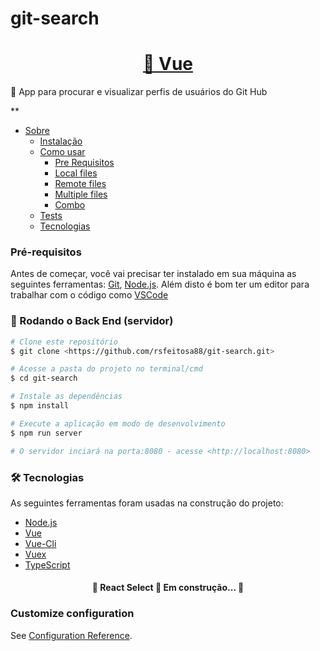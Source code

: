 # git-search
<h1 align="center">
    <a href="https://vuejs.org/">🔗 Vue</a>
</h1>
<p align="left">🚀 App para procurar e visualizar perfis de usuários do Git Hub </p>**

* [Sobre](#Sobre)
   * [Instalação](#instalacao)
   * [Como usar](#como-usar)
      * [Pre Requisitos](#pre-requisitos)
      * [Local files](#local-files)
      * [Remote files](#remote-files)
      * [Multiple files](#multiple-files)
      * [Combo](#combo)
   * [Tests](#testes)
   * [Tecnologias](#tecnologias)

### Pré-requisitos

Antes de começar, você vai precisar ter instalado em sua máquina as seguintes ferramentas:
[Git](https://git-scm.com), [Node.js](https://nodejs.org/en/). 
Além disto é bom ter um editor para trabalhar com o código como [VSCode](https://code.visualstudio.com/)

### 🎲 Rodando o Back End (servidor)

```bash
# Clone este repositório
$ git clone <https://github.com/rsfeitosa88/git-search.git>

# Acesse a pasta do projeto no terminal/cmd
$ cd git-search

# Instale as dependências
$ npm install

# Execute a aplicação em modo de desenvolvimento
$ npm run server

# O servidor inciará na porta:8080 - acesse <http://localhost:8080>
```

### 🛠 Tecnologias

As seguintes ferramentas foram usadas na construção do projeto:

- [Node.js](https://nodejs.org/en/)
- [Vue](https://pt-br.reactjs.org/)
- [Vue-Cli](https://reactnative.dev/)
- [Vuex](https://vuex.vuejs.org/)
- [TypeScript](https://www.typescriptlang.org/)

<h4 align="center"> 
	🚧  React Select 🚀 Em construção...  🚧
</h4>

### Customize configuration
See [Configuration Reference](https://cli.vuejs.org/config/).
